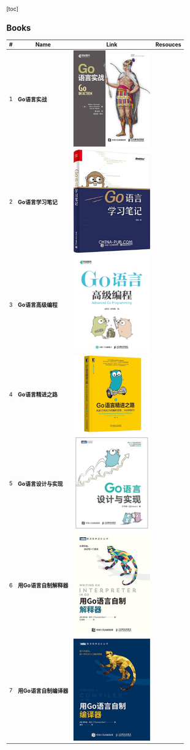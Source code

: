 [toc]









## Books

| #    | Name                   | Link                                                         | Resouces |
| ---- | ---------------------- | ------------------------------------------------------------ | -------- |
| 1    | **Go语言实战**         | <img src='./_Resources/Go_in_Action.jpeg' width="200px" />   |          |
| 2    | **Go语言学习笔记**     | <img src='./_Resources/Go_Study_Notes.jpeg' width="200px" /> |          |
| 3    | **Go语言高级编程**     | <img src='./_Resources/Advanced_Go_Programming.jpeg' width="200px" /> |          |
| 4    | **Go语言精进之路**     | <img src='./_Resources/Go_Programming_from_Beginner_to_Master.jpeg' width="200px" /> |          |
| 5    | **Go语言设计与实现**   | <img src='./_Resources/Go_Design_and_Implement.jpeg' width="200px" /> |          |
| 6    | **用Go语言自制解释器** | <img src='./_Resources/Writing_an_Interpreter_in_Go.jpeg' width="200px" /> |          |
| 7    | **用Go语言自制编译器** | <img src='./_Resources/Writing_a_Compiler_in_Go.jpeg' width="200px" /> |          |





### 



### 

### 

### 

### 

### 

### 
